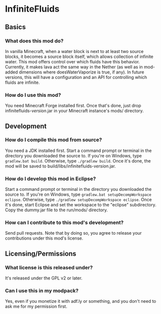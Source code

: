 # InfiniteFluids

## Basics

### What does this mod do?
In vanilla Minecraft, when a water block is next to at least two source blocks,
it becomes a source block itself, which allows collection of infinite water.
This mod offers control over which fluids have this behavior. Currently, it
makes lava act the same way in the Nether (as well as in mod-added dimensions
where doesWaterVaporize is true, if any). In future versions, this will have a
configuration and an API for controlling which fluids are infinite.

### How do I use this mod?
You need Minecraft Forge installed first. Once that's done, just drop
infinitefluids-*version*.jar in your Minecraft instance's mods/ directory.

## Development

### How do I compile this mod from source?
You need a JDK installed first. Start a command prompt or terminal in the
directory you downloaded the source to. If you're on Windows, type
`gradlew.bat build`. Otherwise, type `./gradlew build`. Once it's done, the mod
will be saved to build/libs/infinitefluids-*version*.jar.

### How do I develop this mod in Eclipse?
Start a command prompt or terminal in the directory you downloaded the source
to. If you're on Windows, type `gradlew.bat setupDecompWorkspace eclipse`.
Otherwise, type `./gradlew setupDecompWorkspace eclipse`. Once it's done, start
Eclipse and set the workspace to the "eclipse" subdirectory. Copy the dummy.jar
file to the run/mods/ directory.

### How can I contribute to this mod's development?
Send pull requests. Note that by doing so, you agree to release your
contributions under this mod's license.

## Licensing/Permissions

### What license is this released under?
It's released under the GPL v2 or later.

### Can I use this in my modpack?
Yes, even if you monetize it with adf.ly or something, and you don't need to
ask me for my permission first.
